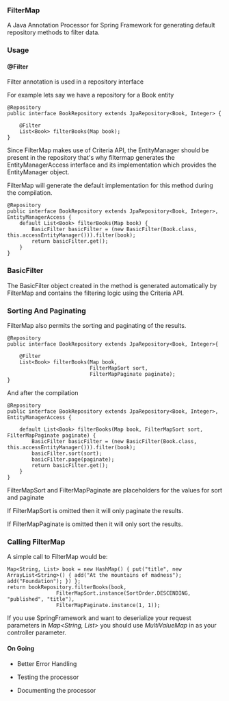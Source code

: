 ### FilterMap

A Java Annotation Processor for Spring Framework for generating default repository methods to filter data.

### Usage

#### @Filter

Filter annotation is used in a repository interface

For example lets say we have a repository for a Book entity

```
@Repository
public interface BookRepository extends JpaRepository<Book, Integer> {

    @Filter
    List<Book> filterBooks(Map book);
}
```

Since FilterMap makes use of Criteria API, the EntityManager should be present in the repository
that's why filtermap generates the EntityManagerAccess interface and its implementation which provides
the EntityManager object.

FilterMap will generate the default implementation for this method during the compilation.

```
@Repository
public interface BookRepository extends JpaRepository<Book, Integer>, EntityManagerAccess {
    default List<Book> filterBooks(Map book) {
        BasicFilter basicFilter = (new BasicFilter(Book.class, this.accessEntityManager())).filter(book);
        return basicFilter.get();
    }
}
```

### BasicFilter

The BasicFilter object created in the method is generated automatically by FilterMap
and contains the filtering logic using the Criteria API.

### Sorting And Paginating

FilterMap also permits the sorting and paginating of the results.

```
@Repository
public interface BookRepository extends JpaRepository<Book, Integer>{

    @Filter
    List<Book> filterBooks(Map book,
                           FilterMapSort sort,
                           FilterMapPaginate paginate);
}
```

And after the compilation

```
@Repository
public interface BookRepository extends JpaRepository<Book, Integer>, EntityManagerAccess {

    default List<Book> filterBooks(Map book, FilterMapSort sort, FilterMapPaginate paginate) {
        BasicFilter basicFilter = (new BasicFilter(Book.class, this.accessEntityManager())).filter(book);
        basicFilter.sort(sort);
        basicFilter.page(paginate);
        return basicFilter.get();
    }
}
```

FilterMapSort and FilterMapPaginate are placeholders for the values for sort and paginate

If FilterMapSort is omitted then it will only paginate the results.

If FilterMapPaginate is omitted then it will only sort the results.

### Calling FilterMap

A simple call to FilterMap would be:

```
Map<String, List> book = new HashMap() { put("title", new ArrayList<String>() { add("At the mountains of madness"); add("Foundation"); }) };
return bookRepository.filterBooks(book,
                FilterMapSort.instance(SortOrder.DESCENDING,  "published", "title"),
                FilterMapPaginate.instance(1, 1));
```

If you use SpringFramework and want to deserialize your request parameters in *Map<String, List>* you should
use *MultiValueMap* in as your controller parameter.


#### On Going

- Better Error Handling

- Testing the processor

- Documenting the processor